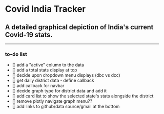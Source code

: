 # Covid India Tracker
 
## A detailed graphical depiction of India's current Covid-19 stats.
---
### to-do list
- [] add a "active" column to the data
- [] add a total stats display at top
- [] decide upon dropdown menu displays (dbc vs dcc)
- [] get daily district data - define callback
- [] add callback for navbar
- [] decide graph type for district data and add it
- [] add card list to show the selected state's stats alongside the district
- [] remove plotly navigate graph menu??
- [] add links to github/data source/gmail at the bottom
